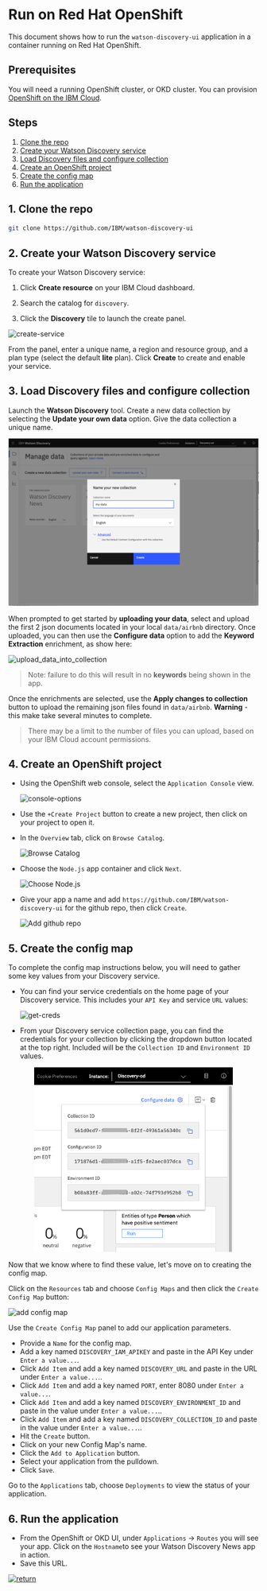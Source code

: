 # Run on Red Hat OpenShift

This document shows how to run the `watson-discovery-ui` application in a container running on Red Hat OpenShift.

## Prerequisites

You will need a running OpenShift cluster, or OKD cluster. You can provision [OpenShift on the IBM Cloud](https://cloud.ibm.com/kubernetes/catalog/openshiftcluster).

## Steps

1. [Clone the repo](#1-clone-the-repo)
1. [Create your Watson Discovery service](#2-create-your-watson-discovery-service)
1. [Load Discovery files and configure collection](#3-load-discovery-files-and-configure-collection)
1. [Create an OpenShift project](#4-create-an-openshift-project)
1. [Create the config map](#5-create-the-config-map)
1. [Run the application](#6-run-the-application)

## 1. Clone the repo

```bash
git clone https://github.com/IBM/watson-discovery-ui
```

## 2. Create your Watson Discovery service

To create your Watson Discovery service:

  1. Click **Create resource** on your IBM Cloud dashboard.

  2. Search the catalog for `discovery`.

  3. Click the **Discovery** tile to launch the create panel.

![create-service](https://raw.githubusercontent.com/IBM/pattern-utils/master/watson-discovery/discover-service-create.png)

From the panel, enter a unique name, a region and resource group, and a plan type (select the default **lite** plan). Click **Create** to create and enable your service.

## 3. Load Discovery files and configure collection

Launch the **Watson Discovery** tool. Create a new data collection by selecting the **Update your own data** option. Give the data collection a unique name.

![create-collection](images/create-collection.png)

When prompted to get started by **uploading your data**, select and upload the first 2 json documents located in your local `data/airbnb` directory. Once uploaded, you can then use the **Configure data** option to add the **Keyword Extraction** enrichment, as show here:

![upload_data_into_collection](images/add-keyword-enrichment.gif)

> Note: failure to do this will result in no **keywords** being shown in the app.

Once the enrichments are selected, use the **Apply changes to collection** button to upload the remaining json files found in `data/airbnb`. **Warning** - this make take several minutes to complete.

> There may be a limit to the number of files you can upload, based on your IBM Cloud account permissions.

## 4. Create an OpenShift project

* Using the OpenShift web console, select the `Application Console` view.

  ![console-options](https://raw.githubusercontent.com/IBM/pattern-utils/master/openshift/openshift-app-console-option.png)

* Use the `+Create Project` button to create a new project, then click on your project to open it.

* In the `Overview` tab, click on `Browse Catalog`.

  ![Browse Catalog](https://raw.githubusercontent.com/IBM/pattern-utils/master/openshift/openshift-browse-catalog.png)

* Choose the `Node.js` app container and click `Next`.

  ![Choose Node.js](https://raw.githubusercontent.com/IBM/pattern-utils/master/openshift/openshift-choose-nodejs.png)

* Give your app a name and add `https://github.com/IBM/watson-discovery-ui` for the github repo, then click `Create`.

  ![Add github repo](https://raw.githubusercontent.com/IBM/pattern-utils/master/openshift/openshift-add-github-repo.png)

## 5. Create the config map

To complete the config map instructions below, you will need to gather some key values from your Discovery service.

* You can find your service credentials on the home page of your Discovery service. This includes your `API Key` and service `URL` values:

  ![get-creds](https://raw.githubusercontent.com/IBM/pattern-utils/master/watson-discovery/get-creds.png)

* From your Discovery service collection page, you can find the credentials for your collection by clicking the dropdown button located at the top right. Included will be the `Collection ID` and `Environment ID` values.

<p align="center">
  <img width="400" src="images/get-creds.png">
</p>

Now that we know where to find these value, let's move on to creating the config map.

Click on the `Resources` tab and choose `Config Maps` and then click the `Create Config Map` button:

  ![add config map](https://raw.githubusercontent.com/IBM/pattern-utils/master/openshift/openshift-generic-config-map.png)

Use the `Create Config Map` panel to add our application parameters.

* Provide a `Name` for the config map.
* Add a key named `DISCOVERY_IAM_APIKEY` and paste in the API Key under `Enter a value...`.
* Click `Add Item` and add a key named `DISCOVERY_URL` and paste in the URL under `Enter a value...`..
* Click `Add Item` and add a key named `PORT`, enter 8080 under `Enter a value...`.
* Click `Add Item` and add a key named `DISCOVERY_ENVIRONMENT_ID` and paste in the value under `Enter a value...`..
* Click `Add Item` and add a key named `DISCOVERY_COLLECTION_ID` and paste in the value under `Enter a value...`..
* Hit the `Create` button.
* Click on your new Config Map's name.
* Click the `Add to Application` button.
* Select your application from the pulldown.
* Click `Save`.

Go to the `Applications` tab, choose `Deployments` to view the status of your application.

## 6. Run the application

* From the OpenShift or OKD UI, under `Applications` -> `Routes` you will see your app. Click on the `Hostname`to see your Watson Discovery News app in action.
* Save this URL.

[![return](https://raw.githubusercontent.com/IBM/pattern-utils/master/deploy-buttons/return.png)](https://github.com/IBM/watson-discovery-ui#deployment-options)
